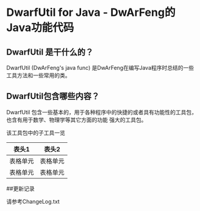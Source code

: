 ﻿# DwarfUtil for Java - DwArFeng的Java功能代码

## DwarfUtil 是干什么的？

DwarfUtil (DwArFeng's java func) 是DwArFeng在编写Java程序时总结的一些工具方法和一些常用的类。

## DwarfUtil包含哪些内容？

DwarfUtil 包含一些基本的，用于各种程序中的快捷的或者具有功能性的工具包，也含有用于数学、物理学等其它方面的功能
强大的工具包。

该工具包中的子工具一览

| 表头1  | 表头2|
| ---------- | -----------|
| 表格单元   | 表格单元   |
| 表格单元   | 表格单元   |

##更新记录  

请参考ChangeLog.txt
